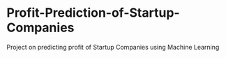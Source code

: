 # Profit-Prediction-of-Startup-Companies
Project on predicting profit of Startup Companies using Machine Learning 
